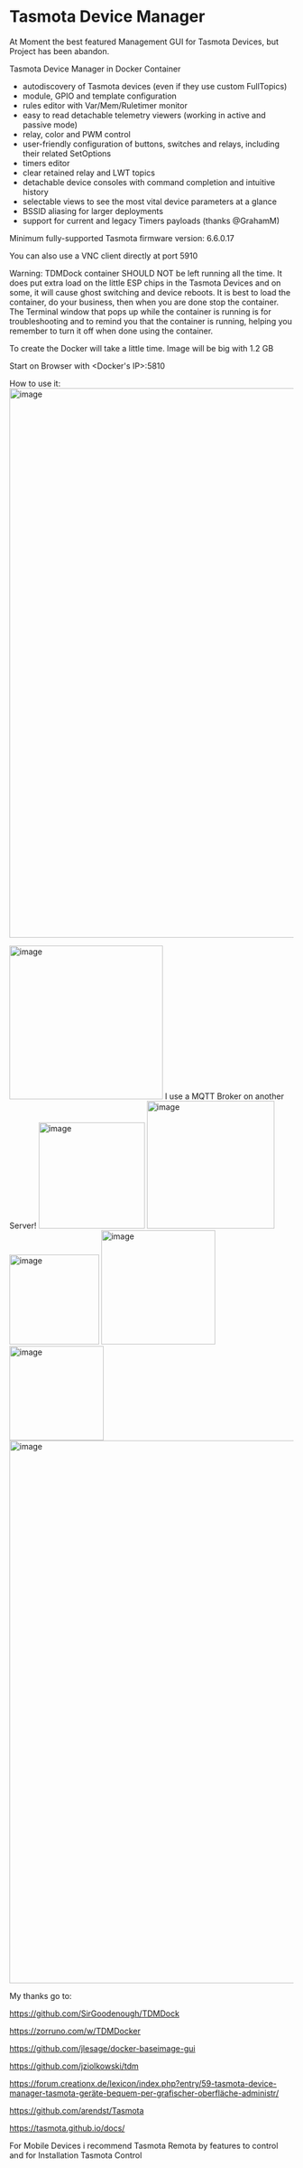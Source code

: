 # Tasmota Device Manager

At Moment the best featured Management GUI for Tasmota Devices, but Project has been abandon.

Tasmota Device Manager in Docker Container

- autodiscovery of Tasmota devices (even if they use custom FullTopics)
- module, GPIO and template configuration
- rules editor with Var/Mem/Ruletimer monitor
- easy to read detachable telemetry viewers (working in active and passive mode)
- relay, color and PWM control
- user-friendly configuration of buttons, switches and relays, including their related SetOptions
- timers editor
- clear retained relay and LWT topics
- detachable device consoles with command completion and intuitive history
- selectable views to see the most vital device parameters at a glance
- BSSID aliasing for larger deployments
- support for current and legacy Timers payloads (thanks @GrahamM)

Minimum fully-supported Tasmota firmware version: 6.6.0.17

You can also use a VNC client directly at port 5910

Warning:
TDMDock container SHOULD NOT be left running all the time. It does put extra load on the little ESP chips in the Tasmota Devices and on some, it will cause ghost switching and device reboots. It is best to load the container, do your business, then when you are done stop the container. The Terminal window that pops up while the container is running is for troubleshooting and to remind you that the container is running, helping you remember to turn it off when done using the container.

To create the Docker will take a little time. 
Image will be big with 1.2 GB

Start on Browser with <Docker's IP>:5810

How to use it:
<img width="973" alt="image" src="https://user-images.githubusercontent.com/113388310/190870976-0685a2bc-1eaf-4137-969c-1c24308129cf.png">

<img width="272" alt="image" src="https://user-images.githubusercontent.com/113388310/190870997-c65c4c3b-d128-43ea-8a96-5fc165ada1e7.png">
I use a MQTT Broker on another Server!
<img width="188" alt="image" src="https://user-images.githubusercontent.com/113388310/190871022-3942f449-8d33-4af4-8612-6f144af5799f.png">

<img width="226" alt="image" src="https://user-images.githubusercontent.com/113388310/190871059-bee20cb6-9b67-43ef-9406-6a8b296eb948.png">

<img width="159" alt="image" src="https://user-images.githubusercontent.com/113388310/190871119-151d5bf1-83c2-49ea-abe3-dc7034219c16.png">

<img width="202" alt="image" src="https://user-images.githubusercontent.com/113388310/190871130-b33c1922-e9be-4665-84b3-eee4788e3a8f.png">

<img width="167" alt="image" src="https://user-images.githubusercontent.com/113388310/190871141-4e09b2da-a104-4dab-81a3-9d326c86da91.png">

<img width="961" alt="image" src="https://user-images.githubusercontent.com/113388310/190871161-e6b83a9e-f063-40bc-a5cd-78befbb6ba2f.png">




My thanks go to:

https://github.com/SirGoodenough/TDMDock

https://zorruno.com/w/TDMDocker

https://github.com/jlesage/docker-baseimage-gui

https://github.com/jziolkowski/tdm

https://forum.creationx.de/lexicon/index.php?entry/59-tasmota-device-manager-tasmota-geräte-bequem-per-grafischer-oberfläche-administr/

https://github.com/arendst/Tasmota

https://tasmota.github.io/docs/

For Mobile Devices i recommend Tasmota Remota by features to control and for Installation Tasmota Control
